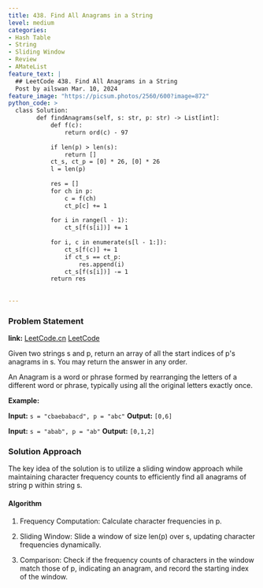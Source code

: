 ```yaml
---
title: 438. Find All Anagrams in a String
level: medium
categories:
- Hash Table
- String
- Sliding Window
- Review
- AMateList
feature_text: |
  ## LeetCode 438. Find All Anagrams in a String
  Post by ailswan Mar. 10, 2024
feature_image: "https://picsum.photos/2560/600?image=872"
python_code: >
  class Solution:
        def findAnagrams(self, s: str, p: str) -> List[int]:
            def f(c):
                return ord(c) - 97
            
            if len(p) > len(s):
                return []
            ct_s, ct_p = [0] * 26, [0] * 26
            l = len(p)
    
            res = []
            for ch in p:
                c = f(ch)
                ct_p[c] += 1
            
            for i in range(l - 1):
                ct_s[f(s[i])] += 1
            
            for i, c in enumerate(s[l - 1:]):
                ct_s[f(c)] += 1
                if ct_s == ct_p:
                    res.append(i)
                ct_s[f(s[i])] -= 1
            return res
        
        
---
```


### Problem Statement
**link:**
[LeetCode.cn](https://leetcode.cn/problems/find-all-anagrams-in-a-string/)
[LeetCode](https://leetcode.com/find-all-anagrams-in-a-string/)

Given two strings s and p, return an array of all the start indices of p's anagrams in s. You may return the answer in any order.

An Anagram is a word or phrase formed by rearranging the letters of a different word or phrase, typically using all the original letters exactly once.

**Example:**

**Input:** `s = "cbaebabacd", p = "abc"`
**Output:** `[0,6]`
 
**Input:** `s = "abab", p = "ab"`
**Output:** `[0,1,2]`
 
### Solution Approach
The key idea of the solution is to utilize a sliding window approach while maintaining character frequency counts to efficiently find all anagrams of string p within string s.

#### Algorithm
1. Frequency Computation: Calculate character frequencies in p.

2. Sliding Window: Slide a window of size len(p) over s, updating character frequencies dynamically.

3. Comparison: Check if the frequency counts of characters in the window match those of p, indicating an anagram, and record the starting index of the window.